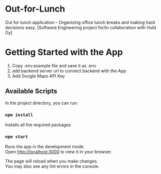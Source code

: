 # Out-for-Lunch

Out for lunch application – Organizing office lunch breaks and making hard decisions easy. [Software Engineering project for/in collaboration with Huld Oy]

# Getting Started with the App

1. Copy .env.example file and save it as .env
2. add backend server url to connect backend with the App
3. Add Google Maps API Key

## Available Scripts

In the project directory, you can run:

### `npm install`

Installs all the required packages

### `npm start`

Runs the app in the development mode.\
Open [http://localhost:3000](http://localhost:3000) to view it in your browser.

The page will reload when you make changes.\
You may also see any lint errors in the console.
